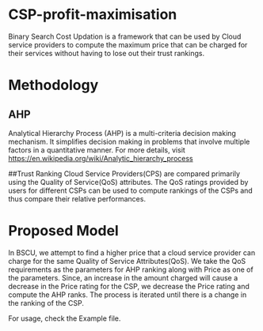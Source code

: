 # CSP-profit-maximisation
Binary Search Cost Updation is a framework that can be used by Cloud service providers to compute the maximum price that can be charged for their services without having to lose out their trust rankings.

# Methodology
## AHP
Analytical Hierarchy Process (AHP) is a multi-criteria decision making mechanism. It simplifies decision making in problems that involve multiple factors in a quantitative manner.
For more details, visit https://en.wikipedia.org/wiki/Analytic_hierarchy_process

##Trust Ranking
Cloud Service Providers(CPS) are compared primarily using the Quality of Service(QoS) attributes. The QoS ratings provided by users for different CSPs can be used to compute rankings of the CSPs and thus compare their relative performances.

# Proposed Model
In BSCU, we attempt to find a higher price that a cloud service provider can charge for the same Quality of Service Attributes(QoS). We take the QoS requirements as the parameters for AHP ranking along with Price as one of the parameters. Since, an increase in the amount charged will cause a decrease in the Price rating for the CSP, we decrease the Price rating and compute the AHP ranks. The process is iterated until there is a change in the ranking of the CSP.

For usage, check the Example file.
